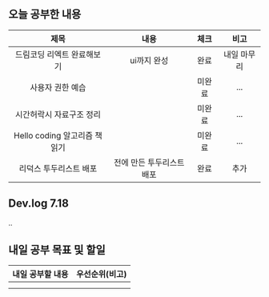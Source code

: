 ## 오늘 공부한 내용

|제목|내용|체크|비고|
|:------:|:------:|:------:|:------:|
|드림코딩 리엑트 완료해보기|ui까지 완성|완료|내일 마무리|
|사용자 권한 예습||미완료|...|
|시간허락시 자료구조 정리||미완료|...|
|Hello coding 알고리즘 책읽기||미완료|...|
|리덕스 투두리스트 배포|전에 만든 투두리스트 배포|완료|추가|


## Dev.log 7.18

..


## 내일 공부 목표 및 할일

내일 공부할 내용        |  우선순위(비고)
:------------------:|:------------------:
                    |
                    |